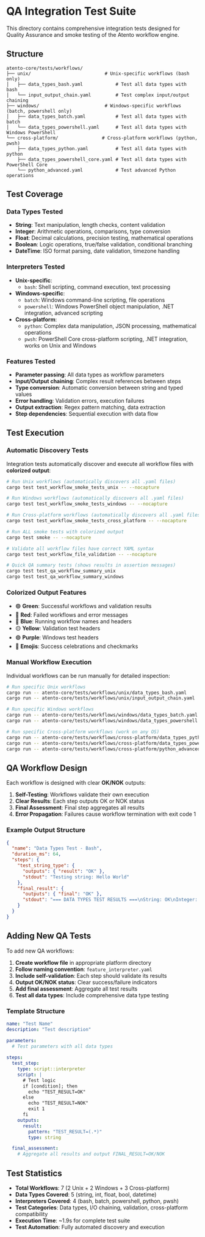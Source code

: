 # QA Integration Test Suite

This directory contains comprehensive integration tests designed for Quality Assurance and smoke testing of the Atento workflow engine.

## Structure

```
atento-core/tests/workflows/
├── unix/                           # Unix-specific workflows (bash only)
│   ├── data_types_bash.yaml            # Test all data types with bash
│   └── input_output_chain.yaml         # Test complex input/output chaining
├── windows/                        # Windows-specific workflows (batch, powershell only)
│   ├── data_types_batch.yaml           # Test all data types with batch
│   └── data_types_powershell.yaml      # Test all data types with Windows PowerShell
└── cross-platform/                # Cross-platform workflows (python, pwsh)
    ├── data_types_python.yaml          # Test all data types with python
    ├── data_types_powershell_core.yaml # Test all data types with PowerShell Core
    └── python_advanced.yaml            # Test advanced Python operations
```

## Test Coverage

### Data Types Tested
- **String**: Text manipulation, length checks, content validation
- **Integer**: Arithmetic operations, comparisons, type conversion
- **Float**: Decimal calculations, precision testing, mathematical operations
- **Boolean**: Logic operations, true/false validation, conditional branching
- **DateTime**: ISO format parsing, date validation, timezone handling

### Interpreters Tested
- **Unix-specific**:
  - `bash`: Shell scripting, command execution, text processing
- **Windows-specific**:
  - `batch`: Windows command-line scripting, file operations
  - `powershell`: Windows PowerShell object manipulation, .NET integration, advanced scripting
- **Cross-platform**:
  - `python`: Complex data manipulation, JSON processing, mathematical operations
  - `pwsh`: PowerShell Core cross-platform scripting, .NET integration, works on Unix and Windows

### Features Tested
- **Parameter passing**: All data types as workflow parameters
- **Input/Output chaining**: Complex result references between steps
- **Type conversion**: Automatic conversion between string and typed values
- **Error handling**: Validation errors, execution failures
- **Output extraction**: Regex pattern matching, data extraction
- **Step dependencies**: Sequential execution with data flow

## Test Execution

### Automatic Discovery Tests
Integration tests automatically discover and execute all workflow files with **colorized output**:

```bash
# Run Unix workflows (automatically discovers all .yaml files)
cargo test test_workflow_smoke_tests_unix -- --nocapture

# Run Windows workflows (automatically discovers all .yaml files)  
cargo test test_workflow_smoke_tests_windows -- --nocapture

# Run Cross-platform workflows (automatically discovers all .yaml files)
cargo test test_workflow_smoke_tests_cross_platform -- --nocapture

# Run ALL smoke tests with colorized output
cargo test smoke -- --nocapture

# Validate all workflow files have correct YAML syntax
cargo test test_workflow_file_validation -- --nocapture

# Quick QA summary tests (shows results in assertion messages)
cargo test test_qa_workflow_summary_unix
cargo test test_qa_workflow_summary_windows
```

### Colorized Output Features
- 🟢 **Green**: Successful workflows and validation results
- 🔴 **Red**: Failed workflows and error messages  
- 🔵 **Blue**: Running workflow names and headers
- 🟡 **Yellow**: Validation test headers
- 🟣 **Purple**: Windows test headers
- 🎉 **Emojis**: Success celebrations and checkmarks

### Manual Workflow Execution
Individual workflows can be run manually for detailed inspection:

```bash
# Run specific Unix workflows
cargo run -- atento-core/tests/workflows/unix/data_types_bash.yaml
cargo run -- atento-core/tests/workflows/unix/input_output_chain.yaml

# Run specific Windows workflows
cargo run -- atento-core/tests/workflows/windows/data_types_batch.yaml
cargo run -- atento-core/tests/workflows/windows/data_types_powershell.yaml

# Run specific Cross-platform workflows (work on any OS)
cargo run -- atento-core/tests/workflows/cross-platform/data_types_python.yaml
cargo run -- atento-core/tests/workflows/cross-platform/data_types_powershell_core.yaml
cargo run -- atento-core/tests/workflows/cross-platform/python_advanced.yaml
```

## QA Workflow Design

Each workflow is designed with clear **OK/NOK** outputs:

1. **Self-Testing**: Workflows validate their own execution
2. **Clear Results**: Each step outputs OK or NOK status
3. **Final Assessment**: Final step aggregates all results
4. **Error Propagation**: Failures cause workflow termination with exit code 1

### Example Output Structure
```json
{
  "name": "Data Types Test - Bash",
  "duration_ms": 64,
  "steps": {
    "test_string_type": {
      "outputs": { "result": "OK" },
      "stdout": "Testing string: Hello World"
    },
    "final_result": {
      "outputs": { "final": "OK" },
      "stdout": "=== DATA TYPES TEST RESULTS ===\nString: OK\nInteger: OK\nFloat: OK\nBoolean: OK\nDateTime: OK"
    }
  }
}
```

## Adding New QA Tests

To add new QA workflows:

1. **Create workflow file** in appropriate platform directory
2. **Follow naming convention**: `feature_interpreter.yaml`
3. **Include self-validation**: Each step should validate its results
4. **Output OK/NOK status**: Clear success/failure indicators
5. **Add final assessment**: Aggregate all test results
6. **Test all data types**: Include comprehensive data type testing

### Template Structure
```yaml
name: "Test Name"
description: "Test description"

parameters:
  # Test parameters with all data types
  
steps:
  test_step:
    type: script::interpreter
    script: |
      # Test logic
      if [condition]; then
        echo "TEST_RESULT=OK"
      else
        echo "TEST_RESULT=NOK"
        exit 1
      fi
    outputs:
      result:
        pattern: "TEST_RESULT=(.*)"
        type: string

  final_assessment:
    # Aggregate all results and output FINAL_RESULT=OK/NOK
```

## Test Statistics

- **Total Workflows**: 7 (2 Unix + 2 Windows + 3 Cross-platform)
- **Data Types Covered**: 5 (string, int, float, bool, datetime)
- **Interpreters Covered**: 4 (bash, batch, powershell, python, pwsh)
- **Test Categories**: Data types, I/O chaining, validation, cross-platform compatibility
- **Execution Time**: ~1.9s for complete test suite
- **Test Automation**: Fully automated discovery and execution